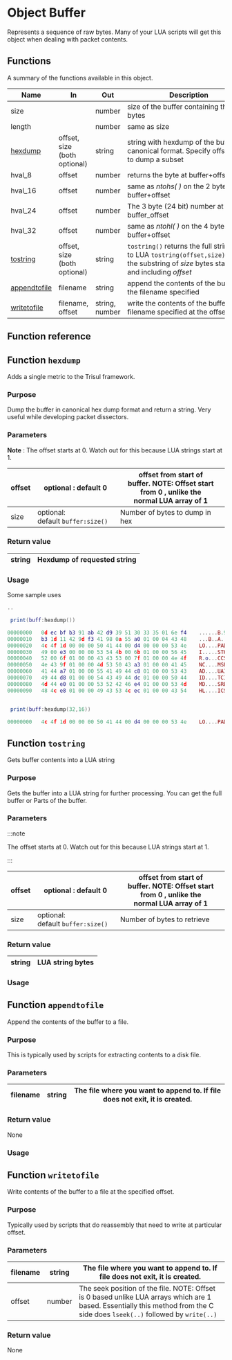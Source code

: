 # Object Buffer

Represents a sequence of raw bytes. Many of your LUA scripts will get this object when dealing with packet contents.

## Functions

A summary of the functions available in this object.

| Name                                                                            | In                           | Out            | Description                                                                                                                               |
| ------------------------------------------------------------------------------- | ---------------------------- | -------------- | ----------------------------------------------------------------------------------------------------------------------------------------- |
| size                                                                            |                              | number         | size of the buffer containing the raw bytes                                                                                               |
| length                                                                          |                              | number         | same as size                                                                                                                              |
| [hexdump](/docs/lua/TOP-LEVEL-LUA-OBJECT/object-buffer#functionhexdump)         | offset, size (both optional) | string         | string with hexdump of the buffer in canonical format. Specify offset, size to dump a subset                                              |
| hval_8                                                                          | offset                       | number         | returns the byte at buffer+offset                                                                                                         |
| hval_16                                                                         | offset                       | number         | same as *ntohs( )* on the 2 bytes at buffer+offset                                                                                        |
| hval_24                                                                         | offset                       | number         | The 3 byte (24 bit) number at buffer_offset                                                                                               |
| hval_32                                                                         | offset                       | number         | same as *ntohl( )* on the 4 bytes at buffer+offset                                                                                        |
| [tostring](/docs/lua/TOP-LEVEL-LUA-OBJECT/object-buffer#functiontostring )      | offset, size (both optional) | string         | `tostring()` returns the full string to LUA `tostring(offset,size)` returns the substring of *size* bytes starting and including *offset* |
| [appendtofile](/docs/lua/TOP-LEVEL-LUA-OBJECT/object-buffer#functiontostring )  | filename                     | string         | append the contents of the buffer to the filename specified                                                                               |
| [writetofile](/docs/lua/TOP-LEVEL-LUA-OBJECT/object-buffer#functionwritetofile) | filename, offset             | string, number | write the contents of the buffer to the filename specified at the offset                                                                  |

## Function reference

## Function `hexdump`

Adds a single metric to the Trisul framework.

### Purpose

Dump the buffer in canonical hex dump format and return a string. Very useful while developing packet dissectors.

### Parameters

**Note** : The offset starts at 0. Watch out for this because LUA strings start at 1.

| offset | optional : default 0              | offset from start of buffer. **NOTE: Offset start from 0 , unlike the normal LUA array of 1** |
| ------ | --------------------------------- | --------------------------------------------------------------------------------------------- |
| size   | optional: default `buffer:size()` | Number of bytes to dump in hex                                                                |

### Return value

| string | Hexdump of requested string |
| ------ | --------------------------- |

### Usage

Some sample uses

```lua
..

 print(buff:hexdump())

00000000   0d ec bf b3 91 ab 42 d9 39 51 30 33 35 01 6e f4    ......B.9Q035.n.
00000010   b3 1d 11 42 9d f3 41 98 0a 55 a0 01 00 04 43 48    ...B..A..U....CH
00000020   4c 4f 1d 00 00 00 50 41 44 00 d4 00 00 00 53 4e    LO....PAD.....SN
00000030   49 00 e3 00 00 00 53 54 4b 00 6b 01 00 00 56 45    I.....STK.k...VE
00000040   52 00 6f 01 00 00 43 43 53 00 7f 01 00 00 4e 4f    R.o...CCS.....NO
00000050   4e 43 9f 01 00 00 4d 53 50 43 a3 01 00 00 41 45    NC....MSPC....AE
00000060   41 44 a7 01 00 00 55 41 49 44 c8 01 00 00 53 43    AD....UAID....SC
00000070   49 44 d8 01 00 00 54 43 49 44 dc 01 00 00 50 44    ID....TCID....PD
00000080   4d 44 e0 01 00 00 53 52 42 46 e4 01 00 00 53 4d    MD....SRBF....SM
00000090   48 4c e8 01 00 00 49 43 53 4c ec 01 00 00 43 54    HL....ICSL....CT


 print(buff:hexdump(32,16))

00000000   4c 4f 1d 00 00 00 50 41 44 00 d4 00 00 00 53 4e    LO....PAD.....SN
```

## Function `tostring`

Gets buffer contents into a LUA string

### Purpose

Gets the buffer into a LUA string for further processing. You can get the full buffer or Parts of the buffer.

### Parameters

:::note 

The offset starts at 0. Watch out for this because LUA strings start at 1.

:::

| offset | optional : default 0              | offset from start of buffer. **NOTE: Offset start from 0 , unlike the normal LUA array of 1** |
| ------ | --------------------------------- | --------------------------------------------------------------------------------------------- |
| size   | optional: default `buffer:size()` | Number of bytes to retrieve                                                                   |

### Return value

| string | LUA string bytes |
| ------ | ---------------- |

### Usage

## Function `appendtofile`

Append the contents of the buffer to a file.

### Purpose

This is typically used by scripts for extracting contents to a disk file.

### Parameters

| filename | string | The file where you want to append to. If file does not exit, it is created. |
| -------- | ------ | --------------------------------------------------------------------------- |

### Return value

None

### Usage

## Function `writetofile`

Write contents of the buffer to a file at the specified offset.

### Purpose

Typically used by scripts that do reassembly that need to write at particular offset.

### Parameters

| filename | string | The file where you want to append to. If file does not exit, it is created.                                                                                                  |
| -------- | ------ | ---------------------------------------------------------------------------------------------------------------------------------------------------------------------------- |
| offset   | number | The seek position of the file. NOTE: Offset is 0 based unlike LUA arrays which are 1 based. Essentially this method from the C side does `lseek(..)` followed by `write(..)` |

### Return value

None

# 
